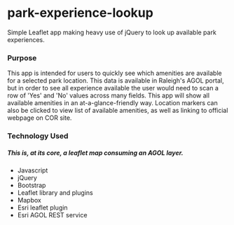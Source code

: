 # park-experience-lookup
Simple Leaflet app making heavy use of jQuery to look up available park experiences.

### Purpose
This app is intended for users to quickly see which amenities are available for a selected park location. This data is available in Raleigh's AGOL portal, but in order to see all experience available the user would need to scan a row of 'Yes' and 'No' values across many fields. This app will show all available amenities in an at-a-glance-friendly way. Location markers can also be clicked to view list of available amenities, as well as linking to official webpage on COR site.

### Technology Used

##### This is, at its core, a leaflet map consuming an AGOL layer.

- Javascript
- jQuery
- Bootstrap
- Leaflet library and plugins
- Mapbox
- Esri leaflet plugin
- Esri AGOL REST service
